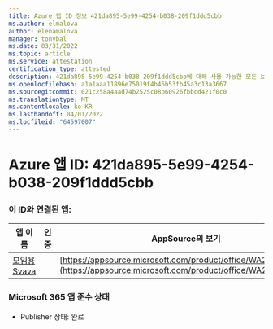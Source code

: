 ```yaml
---
title: Azure 앱 ID 정보 421da895-5e99-4254-b038-209f1ddd5cbb
ms.author: elmalova
author: elenamalova
manager: tonybal
ms.date: 03/31/2022
ms.topic: article
ms.service: attestation
certification_type: attested
description: 421da895-5e99-4254-b038-209f1ddd5cbb에 대해 사용 가능한 모든 보안 및 규정 준수 정보입니다.
ms.openlocfilehash: a1a1aaa11896e75019f4b46b53fb45a3c13a3667
ms.sourcegitcommit: 021c258a4aad74b2525c08b60926fbbcd421f0c0
ms.translationtype: MT
ms.contentlocale: ko-KR
ms.lasthandoff: 04/01/2022
ms.locfileid: "64597007"
---
```

# <a name="azure-app-id-421da895-5e99-4254-b038-209f1ddd5cbb"></a>Azure 앱 ID: 421da895-5e99-4254-b038-209f1ddd5cbb


### <a name="apps-associated-with-this-id"></a>이 ID와 연결된 앱:
| **앱 이름** | **인증** | **AppSource의 보기** |
|--------------|---------------|-----------------------|
| [모임용 Svava](../forward/WA200001723.md) |  | [https://appsource.microsoft.com/product/office/WA200001723](https://appsource.microsoft.com/product/office/WA200001723) |

### <a name="microsoft-365-app-compliance-status"></a>Microsoft 365 앱 준수 상태
- Publisher 상태: 완료
